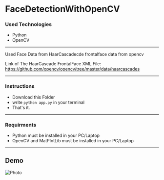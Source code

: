 # FaceDetectionWithOpenCV

### Used Technologies
- Python
- OpenCV

***
Used Face Data from HaarCascadecde frontalface data from opencv

Link of The HaarCascade FrontalFace XML File:
https://github.com/opencv/opencv/tree/master/data/haarcascades

***
### Instructions
- Download this Folder
- write ```python app.py``` in your terminal
- That's it.

***
### Requirments
- Python must be installed in your PC/Laptop
- OpenCV and MatPlotLib must be installed in your PC/Laptop

***
## Demo

![Photo](/pic/demo.png)

